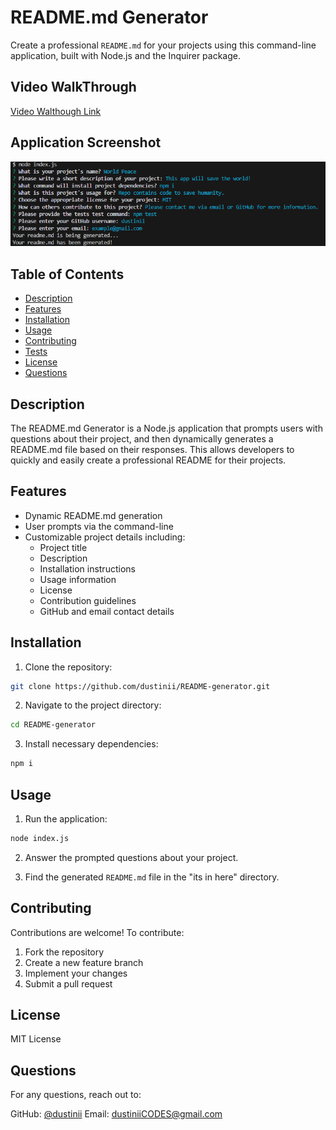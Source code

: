 # README.md Generator

Create a professional `README.md` for your projects using this command-line application, built with Node.js and the Inquirer package.

## Video WalkThrough
[Video Walthough Link](https://drive.google.com/file/d/11rCyepEZksNjt6WIE_PNTV8pPwcgjmRi/view?usp=drive_link)

## Application Screenshot
![Screenshot of the Application](/project%20SS.png)

## Table of Contents

- [Description](#description)
- [Features](#features)
- [Installation](#installation)
- [Usage](#usage)
- [Contributing](#contributing)
- [Tests](#tests)
- [License](#license)
- [Questions](#questions)

## Description

The README.md Generator is a Node.js application that prompts users with questions about their project, and then dynamically generates a README.md file based on their responses. This allows developers to quickly and easily create a professional README for their projects.

## Features

- Dynamic README.md generation
- User prompts via the command-line
- Customizable project details including:
  - Project title
  - Description
  - Installation instructions
  - Usage information
  - License
  - Contribution guidelines
  - GitHub and email contact details

## Installation

1. Clone the repository:

```bash
git clone https://github.com/dustinii/README-generator.git
```

2. Navigate to the project directory:

```bash
cd README-generator
```

3. Install necessary dependencies:

```bash
npm i
```

## Usage

1. Run the application:

```bash
node index.js
```

2. Answer the prompted questions about your project.

3. Find the generated `README.md` file in the "its in here" directory.

## Contributing

Contributions are welcome! To contribute:

1. Fork the repository
2. Create a new feature branch
3. Implement your changes
4. Submit a pull request

## License

MIT License

## Questions

For any questions, reach out to:

GitHub: [@dustinii](https://https://github.com/dustinii)
Email: dustiniiCODES@gmail.com

